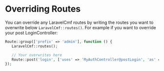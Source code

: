 # Overriding Routes

You can override any LaravelCmf routes by writing the routes you want to overwrite below `LaravelCmf::routes()`. For example if you want to override your post LoginController:

```php
Route::group(['prefix' => 'admin'], function () {
   LaravelCmf::routes();

   // Your overwrites here
   Route::post('login', ['uses' => 'MyAuthController@postLogin', 'as' => 'postlogin']);
});
```

